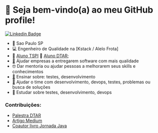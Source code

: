 # 👋 Seja bem-vindo(a) ao meu GitHub profile!

[![Linkedin Badge](https://img.shields.io/badge/-LinkedIn-blue?style=flat-square&logo=Linkedin&logoColor=white&link=https://www.linkedin.com/in/diego-rocha/)](https://www.linkedin.com/in/diego-rocha/) 

- 📍 Sao Paulo SP
- 💻 Engenheiro de Qualidade na [Kstack / Alelo Frota]
- 💜 [Aluno TSPI](https://tspi.juliodelima.com.br) 🧡 [Aluno DTAR](https://descomplicando.juliodelima.com.br);
- [🚀](https://emojipedia.org/travel-places/) Ajudar empresas a entregarem software com mais qualidade
- 🤓 Dar mentoria ou ajudar pessoas a melhorarem seus skills e conhecimentos
- [📖](https://emojipedia.org/world-book-day/) Ensinar sobre: testes, desenvolvimento
- [📖](https://emojipedia.org/world-book-day/) Ajudar o time com desenvolvimento, devops, testes, problemas ou busca de soluções
- 🧠 Estudar sobre testes, desenvolvimento, devops

### Contribuições:
- [Palestra DTAR](https://www.youtube.com/watch?v=cDBewH3JBn8)
- [Artigo Medium](https://medium.com/revista-dtar/qa-analisar-ou-n%C3%A3o-log-c%C3%B3digo-ao-realizar-os-testes-2dd3d2b03b0d)
- [Coautor livro Jornada Java](https://www.brasport.com.br/informatica-e-tecnologia/java/jornada-java/)
